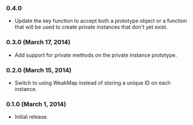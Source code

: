 ### 0.4.0

* Update the key function to accept both a prototype object or a function that will be used to create private instances that don't yet exist.

### 0.3.0 (March 17, 2014)

* Add support for private methods on the private instance prototype.

### 0.2.0 (March 15, 2014)

* Switch to using WeakMap instead of storing a unique ID on each instance.

### 0.1.0 (March 1, 2014)

* Initial release.